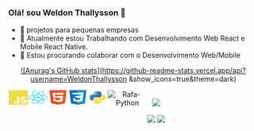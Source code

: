 ### Olá! sou Weldon Thallysson 👋

- 🔭 projetos para pequenas empresas
- 🌱 Atualmente estou Trabalhando com Desenvolvimento Web React e Mobile React Native.
- 👯 Estou procurando colaborar com o Desenvolvimento Web/Mobile
<div align="center">
  <a href="https://github.com/WeldonThallysson/WeldonThallysson">
 
![Anurag's GitHub stats](https://github-readme-stats.vercel.app/api?username=WeldonThallysson &show_icons=true&theme=dark)

</div>
<div style="display: flex;" align="center"><br><br>
  <img align="center" alt="Rafa-Js" height="30" width="40" src="https://raw.githubusercontent.com/devicons/devicon/master/icons/javascript/javascript-plain.svg">

  <img align="center" alt="Rafa-React" height="30" width="40" src="https://raw.githubusercontent.com/devicons/devicon/master/icons/react/react-original.svg">
  <img align="center" alt="Rafa-HTML" height="30" width="40" src="https://raw.githubusercontent.com/devicons/devicon/master/icons/html5/html5-original.svg">
  <img align="center" alt="Rafa-CSS" height="30" width="40" src="https://raw.githubusercontent.com/devicons/devicon/master/icons/css3/css3-original.svg">
  <img align="center" alt="Rafa-Python" height="30" width="40" src="https://raw.githubusercontent.com/devicons/devicon/master/icons/python/python-original.svg">
  <img align="center" alt="Rafa-Python" height="40" width="80" src="https://www.vectorlogo.zone/logos/git-scm/git-scm-ar21.svg">

<div> 
<br>
  <a href="https://www.instagram.com/thallysson_programax/" target="_blank"><img src="https://img.shields.io/badge/-Instagram-%23E4405F?style=for-the-badge&logo=instagram&logoColor=white" target="_blank"></a>


  <a href = "mailto:https://mail.google.com/mail/u/0/#inbox"><img src="https://img.shields.io/badge/-Gmail-%23333?style=for-the-badge&logo=gmail&logoColor=white" target="_blank"></a>
  <a href="https://www.linkedin.com/in/weldon-thallysson-54a0a1219/" target="_blank"><img src="https://img.shields.io/badge/-LinkedIn-%230077B5?style=for-the-badge&logo=linkedin&logoColor=white" target="_blank"></a> 
 
 
</div>
